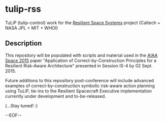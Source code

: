 # tulip-rss
TuLiP (tulip-control) work for the [Resilient Space Systems][rss] project (Caltech + NASA JPL + MIT + WHOI)

[rss]: http://www.kiss.caltech.edu/study/systems/Techupdate.html

Description
-----------

This repository will be populated with scripts and material used in the [AIAA Space 2015][space2015] paper "Application of Correct-by-Construction Principles for a Resilient Risk-Aware Architecture" presented in Session IS-4 by 02 Sept. 2015.

[space2015]:http://www.aiaa-space.org/TechProgram/

Future additions to this repository post-conference will include advanced examples of correct-by-construction symbolic risk-aware action planning using TuLiP, tie-ins to the Resilient Spacecraft Executive implementation currently under development and to-be-released.

(...Stay tuned! :)

--EOF--
